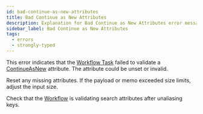 ```yaml
---
id: bad-continue-as-new-attributes
title: Bad Continue as New Attributes
description: Explanation for Bad Continue as New Attributes error message, and how to fix it.
sidebar_label: Bad Continue as New Attributes
tags:
  - errors
  - strongly-typed
---
```


This error indicates that the [Workflow Task](/tasks#workflow-task) failed to validate a [ContinueAsNew](/references/commands/#continueasnew) attribute.
The attribute could be unset or invalid.

Reset any missing attributes.
If the payload or memo exceeded size limits, adjust the input size.

Check that the [Workflow](/workflows) is validating search attributes after unaliasing keys.
